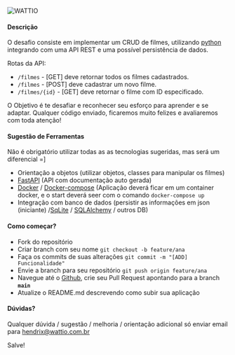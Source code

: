 ![WATTIO](http://wattio.com.br/web/image/1204-212f47c3/Logo%20Wattio.png)

#### Descrição

O desafio consiste em implementar um CRUD de filmes, utilizando [python](https://www.python.org/ "python") integrando com uma API REST e uma possível persistência de dados.

Rotas da API:

- `/filmes` - [GET] deve retornar todos os filmes cadastrados.
- `/filmes` - [POST] deve cadastrar um novo filme.
- `/filmes/{id}` - [GET] deve retornar o filme com ID especificado.

O Objetivo é te desafiar e reconhecer seu esforço para aprender e se adaptar. Qualquer código enviado, ficaremos muito felizes e avaliaremos com toda atenção!

#### Sugestão de Ferramentas

Não é obrigatório utilizar todas as as tecnologias sugeridas, mas será um diferencial =]

- Orientação a objetos (utilizar objetos, classes para manipular os filmes)
- [FastAPI](https://fastapi.tiangolo.com/) (API com documentação auto gerada)
- [Docker](https://www.docker.com/) / [Docker-compose](https://docs.docker.com/compose/install/) (Aplicação deverá ficar em um container docker, e o start deverá seer com o comando `docker-compose up`
- Integração com banco de dados (persistir as informações em json (iniciante) /[SqLite](https://www.sqlite.org/index.html) / [SQLAlchemy](https://fastapi.tiangolo.com/tutorial/sql-databases/#sql-relational-databases) / outros DB)

#### Como começar?

- Fork do repositório
- Criar branch com seu nome `git checkout -b feature/ana`
- Faça os commits de suas alterações `git commit -m "[ADD] Funcionalidade"`
- Envie a branch para seu repositório `git push origin feature/ana`
- Navegue até o [Github](https://github.com/), crie seu Pull Request apontando para a branch **`main`**
- Atualize o README.md descrevendo como subir sua aplicação

#### Dúvidas?

Qualquer dúvida / sugestão / melhoria / orientação adicional só enviar email para hendrix@wattio.com.br

Salve!
